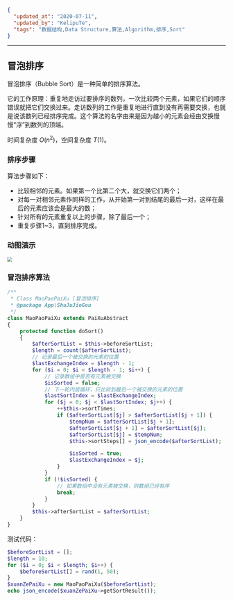 ```json
{
  "updated_at": "2020-07-11",
  "updated_by": "KelipuTe",
  "tags": "数据结构,Data Structure,算法,Algorithm,排序,Sort"
}
```

---

## 冒泡排序

冒泡排序（Bubble Sort）是一种简单的排序算法。

它的工作原理：重复地走访过要排序的数列，一次比较两个元素，如果它们的顺序错误就把它们交换过来。走访数列的工作是重复地进行直到没有再需要交换，也就是说该数列已经排序完成。这个算法的名字由来是因为越小的元素会经由交换慢慢“浮”到数列的顶端。

时间复杂度 $O(n^2)$，空间复杂度 $T(1)$。

### 排序步骤

算法步骤如下：

- 比较相邻的元素。如果第一个比第二个大，就交换它们两个；
- 对每一对相邻元素作同样的工作，从开始第一对到结尾的最后一对，这样在最后的元素应该会是最大的数；
- 针对所有的元素重复以上的步骤，除了最后一个；
- 重复步骤1~3，直到排序完成。

### 动图演示

<img src="E:\Workspace\KTKnowledgeBase\Image\ShuJuJieGou\MaoPaoPaiXu_img01.gif" style="zoom:67%;" />

### 冒泡排序算法

```php
/**
 * Class MaoPaoPaiXu [冒泡排序]
 * @package App\ShuJuJieGou
 */
class MaoPaoPaiXu extends PaiXuAbstract
{
    protected function doSort()
    {
        $afterSortList = $this->beforeSortList;
        $length = count($afterSortList);
        // 记录最后一个被交换的元素的位置
        $lastExchangeIndex = $length - 1;
        for ($i = 0; $i < $length - 1; $i++) {
            // 记录数组中是否有元素被交换
            $isSorted = false;
            // 下一轮内层循环，只比较到最后一个被交换的元素的位置
            $lastSortIndex = $lastExchangeIndex;
            for ($j = 0; $j < $lastSortIndex; $j++) {
                ++$this->sortTimes;
                if ($afterSortList[$j] > $afterSortList[$j + 1]) {
                    $tempNum = $afterSortList[$j + 1];
                    $afterSortList[$j + 1] = $afterSortList[$j];
                    $afterSortList[$j] = $tempNum;
                    $this->sortSteps[] = json_encode($afterSortList);

                    $isSorted = true;
                    $lastExchangeIndex = $j;
                }
            }
            if (!$isSorted) {
                // 如果数组中没有元素被交换，则数组已经有序
                break;
            }
        }
        $this->afterSortList = $afterSortList;
    }
}
```

测试代码：

```php
$beforeSortList = [];
$length = 10;
for ($i = 0; $i < $length; $i++) {
    $beforeSortList[] = rand(1, 50);
}
$xuanZePaiXu = new MaoPaoPaiXu($beforeSortList);
echo json_encode($xuanZePaiXu->getSortResult());
```